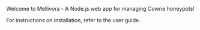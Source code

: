Welcome to Mellivora - A Node.js web app for managing Cowrie honeypots!

For instructions on installation, refer to the user guide.
